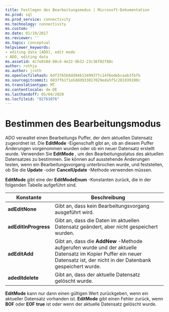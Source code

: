 ```yaml
---
title: Festlegen des Bearbeitungsmodus | Microsoft-Dokumentation
ms.prod: sql
ms.prod_service: connectivity
ms.technology: connectivity
ms.custom: ''
ms.date: 01/19/2017
ms.reviewer: ''
ms.topic: conceptual
helpviewer_keywords:
- editing data [ADO], edit mode
- ADO, editing data
ms.assetid: 4c7e010d-08cd-4e22-9b32-23c36f02f88c
author: rothja
ms.author: jroth
ms.openlocfilehash: 6df3765b8dd9461349937fc14f6edebcaab3fbfb
ms.sourcegitcommit: 6037fb1f1a5ddd933017029eda5f5c281939100c
ms.translationtype: MT
ms.contentlocale: de-DE
ms.lasthandoff: 05/04/2020
ms.locfileid: "82761076"
---
```

# <a name="determining-edit-mode"></a>Bestimmen des Bearbeitungsmodus
ADO verwaltet einen Bearbeitungs Puffer, der dem aktuellen Datensatz zugeordnet ist. Die **EditMode** -Eigenschaft gibt an, ob an diesem Puffer Änderungen vorgenommen wurden oder ob ein neuer Datensatz erstellt wurde. Verwenden Sie **EditMode** , um den Bearbeitungsstatus des aktuellen Datensatzes zu bestimmen. Sie können auf ausstehende Änderungen testen, wenn ein Bearbeitungsvorgang unterbrochen wurde, und feststellen, ob Sie die **Update** -oder **CancelUpdate** -Methode verwenden müssen.  
  
 **EditMode** gibt eine der **EditModeEnum** -Konstanten zurück, die in der folgenden Tabelle aufgeführt sind.  
  
|Konstante|Beschreibung|  
|--------------|-----------------|  
|**adEditNone**|Gibt an, dass kein Bearbeitungsvorgang ausgeführt wird.|  
|**adEditInProgress**|Gibt an, dass die Daten im aktuellen Datensatz geändert, aber nicht gespeichert wurden.|  
|**adEditAdd**|Gibt an, dass die **AddNew** -Methode aufgerufen wurde und der aktuelle Datensatz im Kopier Puffer ein neuer Datensatz ist, der nicht in der Datenbank gespeichert wurde.|  
|**adeditdelete**|Gibt an, dass der aktuelle Datensatz gelöscht wurde.|  
  
 **EditMode** kann nur dann einen gültigen Wert zurückgeben, wenn ein aktueller Datensatz vorhanden ist. **EditMode** gibt einen Fehler zurück, wenn **BOF** oder **EOF** **true** ist oder wenn der aktuelle Datensatz gelöscht wurde.

